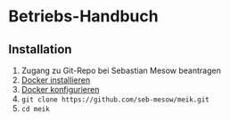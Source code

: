 # Betriebs-Handbuch

## Installation
1. Zugang zu Git-Repo bei Sebastian Mesow beantragen
2. [Docker installieren](https://docs.docker.com/engine/install/ubuntu/#install-using-the-repository)
3. [Docker konfigurieren](https://docs.docker.com/engine/install/linux-postinstall/)
4. `git clone https://github.com/seb-mesow/meik.git`
5. `cd meik`

